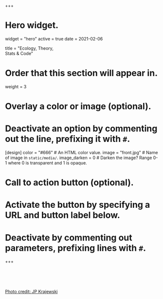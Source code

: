 +++
# Hero widget.
widget = "hero"
active = true
date = 2021-02-06

title = "Ecology, Theory,<br>Stats &amp; Code"

# Order that this section will appear in.
weight = 3

# Overlay a color or image (optional).
#   Deactivate an option by commenting out the line, prefixing it with `#`.
[design]
  color = "#666"  # An HTML color value.
  image = "front.jpg"  # Name of image in `static/media/`.
  image_darken = 0  # Darken the image? Range 0-1 where 0 is transparent and 1 is opaque.

# Call to action button (optional).
#   Activate the button by specifying a URL and button label below.
#   Deactivate by commenting out parameters, prefixing lines with `#`.
+++

<br><br><br><br>
<a id="academic-release" href="https://www.jpkrajewski.com/">Photo credit: JP Krajewski</a>

